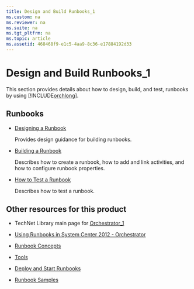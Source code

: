 ```yaml
---
title: Design and Build Runbooks_1
ms.custom: na
ms.reviewer: na
ms.suite: na
ms.tgt_pltfrm: na
ms.topic: article
ms.assetid: 468468f9-e1c5-4aa9-8c36-e17884192d33
---
```

# Design and Build Runbooks_1
This section provides details about how to design, build, and test, runbooks by using [!INCLUDE[orchlong](./Token/orchlong_md.md)].

## Runbooks

-   [Designing a Runbook](./Designing-a-Runbook.md)

    Provides design guidance for building runbooks.

-   [Building a Runbook](./Building-a-Runbook.md)

    Describes how to create a runbook, how to add and link activities, and how to configure runbook properties.

-   [How to Test a Runbook](./How-to-Test-a-Runbook.md)

    Describes how to test a runbook.

## Other resources for this product

-   TechNet Library main page for [Orchestrator_1](./Orchestrator_1.md)

-   [Using Runbooks in System Center 2012 - Orchestrator](./Using-Runbooks-in-System-Center-2012---Orchestrator.md)

-   [Runbook Concepts](./Runbook-Concepts.md)

-   [Tools](./Tools.md)

-   [Deploy and Start Runbooks](./Deploy-and-Start-Runbooks.md)

-   [Runbook Samples](./Runbook-Samples.md)



